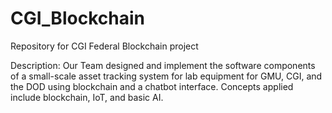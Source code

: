 # CGI_Blockchain
Repository for CGI Federal Blockchain project

Description: 
Our Team designed and implement the software components of a small-scale asset tracking system for lab
equipment for GMU, CGI, and the DOD using blockchain and a chatbot interface. Concepts applied include blockchain, IoT, and basic AI.

